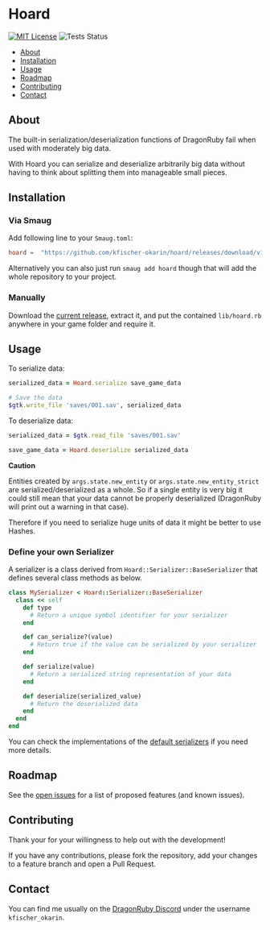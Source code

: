 # Hoard

[![MIT License][license-shield]][license-url]
![Tests Status][tests-shield]


- [About](#about)
- [Installation](#installation)
- [Usage](#usage)
- [Roadmap](#roadmap)
- [Contributing](#contributing)
- [Contact](#contact)


## About

The built-in serialization/deserialization functions of DragonRuby fail when used with moderately big data.

With Hoard you can serialize and deserialize arbitrarily big data without having to think about splitting them into 
manageable small pieces.


## Installation

### Via Smaug

Add following line to your `Smaug.toml`:
```toml
hoard =  "https://github.com/kfischer-okarin/hoard/releases/download/v1.0.0/hoard.zip"
```

Alternatively you can also just run `smaug add hoard` though that will add the whole repository to your project.

### Manually

Download the [current release][current-release-url], extract it,
and put the contained `lib/hoard.rb` anywhere in your game folder and require it.


## Usage

To serialize data:
```rb
serialized_data = Hoard.serialize save_game_data

# Save the data
$gtk.write_file 'saves/001.sav', serialized_data
```

To deserialize data:
```rb
serialized_data = $gtk.read_file 'saves/001.sav'

save_game_data = Hoard.deserialize serialized_data
```

**Caution**

Entities created by `args.state.new_entity` or `args.state.new_entity_strict` are serialized/deserialized as a whole.
So if a single entity is very big it could still mean that your data cannot be properly deserialized (DragonRuby will
print out a warning in that case). 

Therefore if you need to serialize huge units of data it might be better to use Hashes.

### Define your own Serializer

A serializer is a class derived from `Hoard::Serializer::BaseSerializer` that defines several class methods as below.

```rb
class MySerializer < Hoard::Serializer::BaseSerializer
  class << self
    def type
      # Return a unique symbol identifier for your serializer
    end

    def can_serialize?(value)
      # Return true if the value can be serialized by your serializer
    end

    def serialize(value)
      # Return a serialized string representation of your data
    end

    def deserialize(serialized_value)
      # Return the deserialized data
    end
  end
end
```

You can check the implementations of the [default serializers][default-serializers-source-url] if you need more details.


## Roadmap

See the [open issues][issues-url] for a list of proposed features (and known issues).


## Contributing

Thank your for your willingness to help out with the development!

If you have any contributions, please fork the repository, add your changes to a feature branch and open
a Pull Request.


## Contact

You can find me usually on the [DragonRuby Discord][dragonruby-discord-url] under the username 
`kfischer_okarin`.


[license-shield]: https://img.shields.io/github/license/kfischer-okarin/hoard
[license-url]: https://github.com/kfischer-okarin/hoard/blob/main/LICENSE
[tests-shield]: https://github.com/kfischer-okarin/hoard/actions/workflows/tests.yml/badge.svg
[current-release-url]: https://github.com/kfischer-okarin/hoard/releases/download/v1.0.0/hoard.zip
[default-serializers-source-url]: https://github.com/kfischer-okarin/hoard/tree/main/lib/hoard/serializer
[issues-url]: https://github.com/kfischer-okarin/hoard/issues
[dragonruby-discord-url]: https://discord.dragonruby.org
